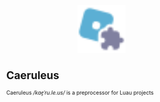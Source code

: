 <p align="center">
  <img width=128 alt="Caeruleus" src="doc/logo.svg"/>
</p>

# Caeruleus

Caeruleus _/kae̯ˈru.le.us/_ is a preprocessor for Luau projects
